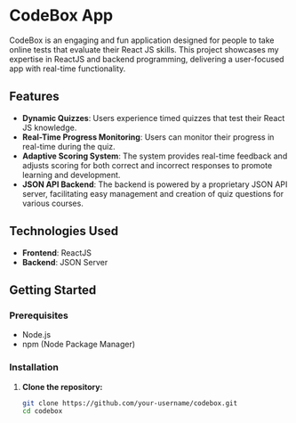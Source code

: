 # CodeBox App

CodeBox is an engaging and fun application designed for people to take online tests that evaluate their React JS skills. This project showcases my expertise in ReactJS and backend programming, delivering a user-focused app with real-time functionality.

## Features

- **Dynamic Quizzes**: Users experience timed quizzes that test their React JS knowledge.
- **Real-Time Progress Monitoring**: Users can monitor their progress in real-time during the quiz.
- **Adaptive Scoring System**: The system provides real-time feedback and adjusts scoring for both correct and incorrect responses to promote learning and development.
- **JSON API Backend**: The backend is powered by a proprietary JSON API server, facilitating easy management and creation of quiz questions for various courses.

## Technologies Used

- **Frontend**: ReactJS
- **Backend**: JSON Server

## Getting Started

### Prerequisites

- Node.js
- npm (Node Package Manager)

### Installation

1. **Clone the repository:**

   ```bash
   git clone https://github.com/your-username/codebox.git
   cd codebox
   ```
